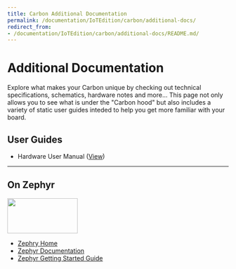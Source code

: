 ```yaml
---
title: Carbon Additional Documentation
permalink: /documentation/IoTEdition/carbon/additional-docs/
redirect_from:
- /documentation/IoTEdition/carbon/additional-docs/README.md/
---
```

# Additional Documentation

Explore what makes your Carbon unique by checking out technical specifications, schematics, hardware notes and more... This page not only allows you to see what is under the "Carbon hood" but also includes a variety of static user guides inteded to help you get more familiar with your board.

## User Guides

- Hardware User Manual ([View](../hardware-docs/HardwareUserManual.md))

***

## On Zephyr

<img src="https://github.com/96boards/documentation/blob/master/IoTEdition/carbon/additional-docs/images-logos/Logos/Zephyr_White.png?raw=true" data-canonical-src="https://github.com/96boards/documentation/blob/master/IoTEdition/carbon/additional-docs/images-logos/Logos/Zephyr_White.png?raw=true" width="160" height="80" />

- [Zephry Home](https://www.zephyrproject.org/)
- [Zephyr Documentation](https://www.zephyrproject.org/doc/)
- [Zephyr Getting Started Guide](https://www.zephyrproject.org/doc/getting_started/getting_started.html)
